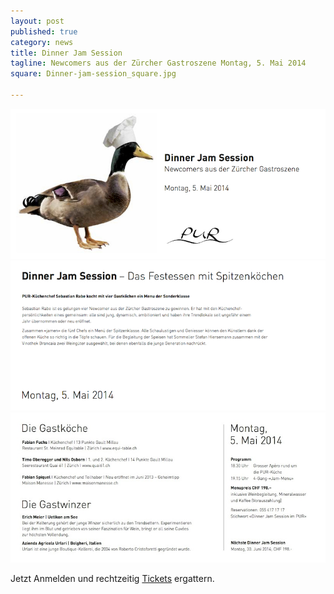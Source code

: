 ```yaml
---
layout: post
published: true
category: news
title: Dinner Jam Session 
tagline: Newcomers aus der Zürcher Gastroszene Montag, 5. Mai 2014
square: Dinner-jam-session_square.jpg

---
```


![PUR JamSession 5 Mai 2014c](../../assets/images/galerie/PUR_JamSession_5%20Mai_2014c.jpg)
![PUR JamSession 2](../../assets/images/galerie/PUR_JamSession_2.jpg)
![PUR JamSession 3](../../assets/images/galerie/PUR_JamSession_3.jpg)

Jetzt Anmelden und rechtzeitig
[Tickets](http://seedamm-plaza.ch/de/essen-ausgehen/pur "Tickets Jam Session") ergattern.
